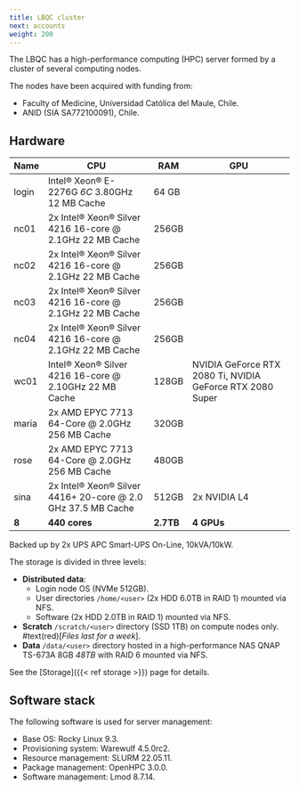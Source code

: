 ```yaml
---
title: LBQC cluster
next: accounts
weight: 200
---
```


The LBQC has a high-performance computing (HPC) server formed by a cluster of several computing nodes.

The nodes have been acquired with funding from:

- Faculty of Medicine, Universidad Católica del Maule, Chile.
- ANID (SIA SA772100091), Chile.

## Hardware

| Name  | CPU                                                          | RAM       | GPU                                                       |
| ----- | ------------------------------------------------------------ | --------- | --------------------------------------------------------- |
| login | Intel® Xeon® E-2276G _6C_ 3.80GHz 12 MB Cache                | 64 GB     |                                                           |
| nc01  | 2x Intel® Xeon® Silver 4216 16-core @ 2.1GHz 22 MB Cache     | 256GB     |                                                           |
| nc02  | 2x Intel® Xeon® Silver 4216 16-core @ 2.1GHz 22 MB Cache     | 256GB     |                                                           |
| nc03  | 2x Intel® Xeon® Silver 4216 16-core @ 2.1GHz 22 MB Cache     | 256GB     |                                                           |
| nc04  | 2x Intel® Xeon® Silver 4216 16-core @ 2.1GHz 22 MB Cache     | 256GB     |                                                           |
| wc01  | Intel® Xeon® Silver 4216 16-core @ 2.10GHz 22 MB Cache       | 128GB     | NVIDIA GeForce RTX 2080 Ti, NVIDIA GeForce RTX 2080 Super |
| maria | 2x AMD EPYC 7713 64-Core @ 2.0GHz 256 MB Cache               | 320GB     |                                                           |
| rose  | 2x AMD EPYC 7713 64-Core @ 2.0GHz 256 MB Cache               | 480GB     |                                                           |
| sina  | 2x Intel® Xeon® Silver 4416+ 20-core @ 2.0 GHz 37.5 MB Cache | 512GB     | 2x NVIDIA L4                                              |
| **8** | **440 cores**                                                | **2.7TB** | **4 GPUs**                                                |

Backed up by 2x UPS APC Smart-UPS On-Line, 10kVA/10kW.

The storage is divided in three levels:

- **Distributed data**:
  - Login node OS (NVMe 512GB).
  - User directories `/home/<user>` (2x HDD 6.0TB in RAID 1) mounted via NFS.
  - Software (2x HDD 2.0TB in RAID 1) mounted via NFS.
- **Scratch** `/scratch/<user>` directory (SSD 1TB) on compute nodes only. #text(red)[*Files last for a week*].
- **Data** `/data/<user>` directory hosted in a high-performance NAS QNAP TS-673A 8GB _48TB_ with RAID 6 mounted via NFS.

See the [Storage]({{< ref storage >}}) page for details.

## Software stack

The following software is used for server management:

- Base OS: Rocky Linux 9.3.
- Provisioning system: Warewulf 4.5.0rc2.
- Resource management: SLURM 22.05.11.
- Package management: OpenHPC 3.0.0.
- Software management: Lmod 8.7.14.
